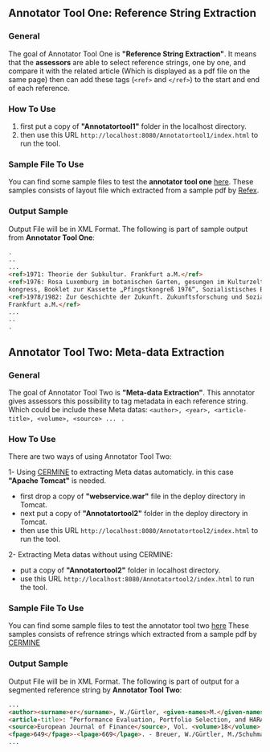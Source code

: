 ## Annotator Tool One: Reference String Extraction
### General
The goal of Annotator Tool One is **"Reference String Extraction"**. 
It means that the **assessors** are able to select reference strings, one by one, and 
compare it with the related article (Which is displayed as a pdf file on the same page) 
then can add these tags (```<ref>``` and ```</ref>```) to the start and end of each reference.

### How To Use
1. first put a copy of **"Annotatortool1"** folder in the localhost directory. 
2. then use this URL ```http://localhost:8080/Annotatortool1/index.html``` to run the tool.

### Sample File To Use
You can find some sample files to test the **annotator tool one** [here](https://github.com/exciteproject/Annotator_tool/blob/master/TestFiles/anno1).
These samples consists of layout file which extracted from a sample pdf by [Refex](https://github.com/exciteproject/refext).

### Output Sample
Output File will be in XML Format. The following is part of sample output from **Annotator Tool One**:
```html
.
..
...
<ref>1971: Theorie der Subkultur. Frankfurt a.M.</ref>
<ref>1976: Rosa Luxemburg im botanischen Garten, gesungen im Kulturzelt aufdem Pfingst­
kongress, Booklet zur Kassette „Pfingstkongreß 1976“, Sozialistisches Bürol985</ref>
<ref>1978/1982: Zur Geschichte der Zukunft. Zukunftsforschung und Sozialismus, Band 1.
Frankfurt a.M.</ref>
...
..
.
```

## Annotator Tool Two: Meta-data Extraction
### General
The goal of Annotator Tool Two is **"Meta-data Extraction"**.
This annotator gives assessors this possibility to tag metadata in each reference string.
Which could be include these Meta datas: ```<author>, <year>, <article-title>, <volume>, <source> ... ``` .

### How To Use
There are two ways of using Annotator Tool Two:

1- Using [CERMINE](https://github.com/CeON/CERMINE) to extracting Meta datas automaticly. in this case **"Apache Tomcat"** is needed.
* first drop a copy of **"webservice.war"** file in the deploy directory in Tomcat.
* next put a copy of **"Annotatortool2"** folder in the deploy directory in Tomcat.
* then use this URL ```http://localhost:8080/Annotatortool2/index.html``` to run the tool.

2- Extracting Meta datas without using CERMINE:
* put a copy of **"Annotatortool2"** folder in localhost directory. 
* use this URL ```http://localhost:8080/Annotatortool2/index.html``` to run the tool.

### Sample File To Use
You can find some sample files to test the annotator tool two [here](https://github.com/exciteproject/Annotator_tool/blob/master/TestFiles/anno2)
These samples consists of refrence strings which extracted from a sample pdf by [CERMINE](https://github.com/CeON/CERMINE)

### Output Sample
Output File will be in XML Format. The following is part of output for a segmented reference string by **Annotator Tool Two**:

```html
...
<author><surname>er</surname>, W./Gürtler, <given-names>M.</given-names></author> (<year>2006</year>)
<article-title>: “Performance Evaluation, Portfolio Selection, and HARA Utility”</article-title>, 
<source>European Journal of Finance</source>, Vol. <volume>18</volume>, pp. 
<fpage>649</fpage>-<lpage>669</lpage>. - Breuer, W./Gürtler, M./Schuhmacher,
...
```
